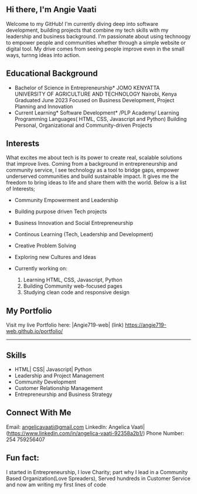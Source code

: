 ## Hi there, I'm Angie Vaati


Welcome to my GitHub! I'm currently diving deep into software development, building projects that combine my tech skills with my leadership and business background. I'm passionate about using technoogy to empower people and communities whether through a simple website or digital tool. My drive comes from seeing people improve even in the small ways, turnng ideas into action.

## Educational Background
* Bachelor of Science in Entrepreneurship*
JOMO KENYATTA UNIVERSITY OF AGRICULTURE AND TECHNOLOGY
Nairobi, Kenya
Graduated June 2023
Focused on Business Development, Project Planning and Innovation
* Current Learning* Software Development*
/PLP Academy/
Learning Programming Languages( HTML, CSS, Javascript and Python)
Building Personal, Organizational and Community-driven Projects

## Interests
What excites me about tech is its power to create real, scalable solutions that improve lives. Coming from a background in entrepreneurship and community service, I see technology as a tool to bridge gaps, empower underserved communities and build sustainable impact. It gives me the freedom to bring ideas to life and share them with the world. Below is a list of Interests;
- Community Empowerment and Leadership
- Building purpose driven Tech projects
- Business Innovation and Social Entrepreneurship
- Continous Learning (Tech, Leadership and Development)
- Creative Problem Solving
- Exploring new Cultures and Ideas


- Currently working on:
  1. Learning HTML, CSS, Javascript, Python
  2. Building Community web-focused pages
  3. Studying clean code and responsive design

 ## My Portfolio
 Visit my live Portfolio here: |Angie719-web| (link) https://angie719-web.github.io/portfolio/
 
 ---
 
## Skills
 - HTML| CSS| Javascript| Python
 - Leadership and Project Management
 - Community Development
 - Customer Relationship Management
 - Entrepreneurship and Business Strategy


  
## Connect With Me
Email: angelicavaati@gmail.com
LinkedIn: Angelica Vaati| (https://www.linkedin.com/in/angelica-vaati-92358a2b1/)
Phone Number: 254 759256407
  
  
## Fun fact: 
I started in Entrepreneurship, I love Charity; part why I lead in a Community Based Organization(Love Spreaders), Served hundreds in Customer Service and now am writing my first lines of code
